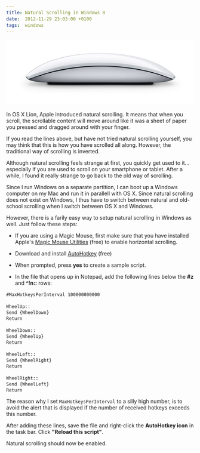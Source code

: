```yaml
---
title: Natural Scrolling in Windows 8
date:  2012-11-29 23:03:00 +0100
tags:  windows
---
```


![Apple Mouse](/assets/blog/2012/2012-11-29-mouse.jpg)

In OS X Lion, Apple introduced natural scrolling. It means that when you scroll,
the scrollable content will move around like it was a sheet of paper you pressed
and dragged around with your finger. 

If you read the lines above, but have not tried natural scrolling yourself, you
may think that this is how you have scrolled all along. However, the traditional
way of scrolling is inverted.

Although natural scrolling feels strange at first, you quickly get used to it...
especially if you are used to scroll on your smartphone or tablet. After a while,
I found it really strange to go back to the old way of scrolling.

Since I run Windows on a separate partition, I can boot up a Windows computer on
my Mac and run it in parallell with OS X. Since natural scrolling does not exist
on Windows, I thus have to switch between natural and old-school scrolling when I
switch between OS X and Windows.

However, there is a farily easy way to setup natural scrolling in Windows as well.
Just follow these steps:

* If you are using a Magic Mouse, first make sure that you have installed Apple's
[Magic Mouse Utilities](http://www.trackpadmagic.com/magic-mouse/download) (free)
to enable horizontal scrolling.

* Download and install [AutoHotkey](http://download.cnet.com/AutoHotkey-L/3000-2084_4-10279446.html) (free)

* When prompted, press **yes** to create a sample script.

* In the file that opens up in Notepad, add the following lines below the **#z**
and **^!n::** rows:

```text
#MaxHotkeysPerInterval 100000000000

WheelUp::
Send {WheelDown}
Return

WheelDown::
Send {WheelUp}
Return

WheelLeft::
Send {WheelRight}
Return

WheelRight::
Send {WheelLeft}
Return
```

The reason why I set `MaxHotkeysPerInterval` to a silly high number, is to avoid
the alert that is displayed if the number of received hotkeys exceeds this number.

After adding these lines, save the file and right-click the **AutoHotkey icon**
in the task bar. Click **"Reload this script"**.

Natural scrolling should now be enabled.